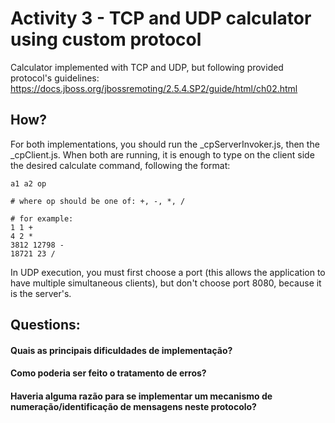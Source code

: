 # Activity 3 - TCP and UDP calculator using custom protocol
Calculator implemented with TCP and UDP, but following provided protocol's guidelines: https://docs.jboss.org/jbossremoting/2.5.4.SP2/guide/html/ch02.html

## How?
For both implementations, you should run the _cpServerInvoker.js, then the _cpClient.js.
When both are running, it is enough to type on the client side the desired calculate command, following the format:
```
a1 a2 op

# where op should be one of: +, -, *, /

# for example:
1 1 +
4 2 *
3812 12798 -
18721 23 /
```
In UDP execution, you must first choose a port (this allows the application to have multiple simultaneous clients), but don't choose port 8080, because it is the server's.

## Questions:
#### Quais as principais dificuldades de implementação?
#### Como poderia ser feito o tratamento de erros?
#### Haveria alguma razão para se implementar um mecanismo de numeração/identificação de mensagens neste protocolo?